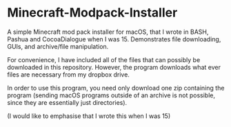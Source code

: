 # Minecraft-Modpack-Installer
A simple Minecraft mod pack installer for macOS, that I wrote in BASH, Pashua and CocoaDialogue when I was 15. Demonstrates file downloading, GUIs, and archive/file manipulation.

For convenience, I have included all of the files that can possibly be downloaded in this repository.
However, the program downloads what ever files are necessary from my dropbox drive.

In order to use this program, you need only download one zip containing the program (sending macOS programs outside of an archive is not possible, since they are essentially just directories).

(I would like to emphasise that I wrote this when I was 15)
